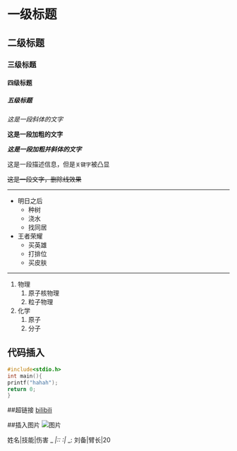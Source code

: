 # 一级标题
## 二级标题
### 三级标题
#### 四级标题
##### 五级标题

*这是一段斜体的文字*

**这是一段加粗的文字**

***这是一段加粗并斜体的文字***


这是一段描述信息，但是`关键字`被凸显

~~这是一段文字，删除线效果~~

*****

* 明日之后
  * 种树
  * 浇水
  * 找同居
* 王者荣耀
  * 买英雄
  * 打排位
  * 买皮肤
*****
1. 物理
	1. 原子核物理
	2. 粒子物理
2. 化学
	1. 原子
	2. 分子
## 代码插入

```c
#include<stdio.h>
int main(){
printf("hahah");
return 0;
}
```

##超链接
[bilibili](https://www.bilibili.com "点击进入B站")

##插入图片
![图片](https://seopic.699pic.com/photo/50051/5435.jpg_wh1200.jpg "点击图片")

姓名|技能|伤害
_ _|::_ _:|_ _:
刘备|臂长|20
